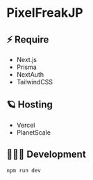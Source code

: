 # PixelFreakJP

## ⚡️ Require

- Next.js
- Prisma
- NextAuth
- TailwindCSS

## 🪐 Hosting

- Vercel
- PlanetScale

## 🧑🏻‍💻 Development

```bash
npm run dev
```
